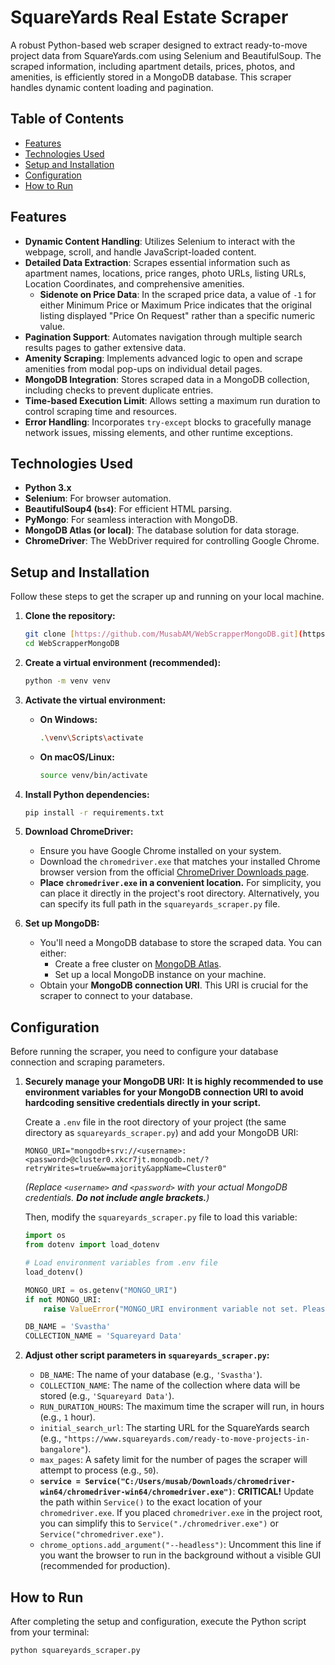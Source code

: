 # SquareYards Real Estate Scraper

A robust Python-based web scraper designed to extract ready-to-move project data from SquareYards.com using Selenium and BeautifulSoup. The scraped information, including apartment details, prices, photos, and amenities, is efficiently stored in a MongoDB database. This scraper handles dynamic content loading and pagination.

## Table of Contents

-   [Features](#features)
-   [Technologies Used](#technologies-used)
-   [Setup and Installation](#setup-and-installation)
-   [Configuration](#configuration)
-   [How to Run](#how-to-run)

## Features

* **Dynamic Content Handling**: Utilizes Selenium to interact with the webpage, scroll, and handle JavaScript-loaded content.
* **Detailed Data Extraction**: Scrapes essential information such as apartment names, locations, price ranges, photo URLs, listing URLs, Location Coordinates, and comprehensive amenities.
     * **Sidenote on Price Data**: In the scraped price data, a value of `-1` for either Minimum Price or Maximum Price indicates that the original listing displayed "Price On Request" rather than a specific numeric value.
* **Pagination Support**: Automates navigation through multiple search results pages to gather extensive data.
* **Amenity Scraping**: Implements advanced logic to open and scrape amenities from modal pop-ups on individual detail pages.
* **MongoDB Integration**: Stores scraped data in a MongoDB collection, including checks to prevent duplicate entries.
* **Time-based Execution Limit**: Allows setting a maximum run duration to control scraping time and resources.
* **Error Handling**: Incorporates `try-except` blocks to gracefully manage network issues, missing elements, and other runtime exceptions.

## Technologies Used

* **Python 3.x**
* **Selenium**: For browser automation.
* **BeautifulSoup4 (`bs4`)**: For efficient HTML parsing.
* **PyMongo**: For seamless interaction with MongoDB.
* **MongoDB Atlas (or local)**: The database solution for data storage.
* **ChromeDriver**: The WebDriver required for controlling Google Chrome.

## Setup and Installation

Follow these steps to get the scraper up and running on your local machine.

1.  **Clone the repository:**

    ```bash
    git clone [https://github.com/MusabAM/WebScrapperMongoDB.git](https://github.com/MusabAM/WebScrapperMongoDB.git)
    cd WebScrapperMongoDB
    ```
    
2.  **Create a virtual environment (recommended):**

    ```bash
    python -m venv venv
    ```

3.  **Activate the virtual environment:**

    * **On Windows:**
        ```bash
        .\venv\Scripts\activate
        ```
    * **On macOS/Linux:**
        ```bash
        source venv/bin/activate
        ```

4.  **Install Python dependencies:**

    ```bash
    pip install -r requirements.txt
    ```

5.  **Download ChromeDriver:**
    * Ensure you have Google Chrome installed on your system.
    * Download the `chromedriver.exe` that matches your installed Chrome browser version from the official [ChromeDriver Downloads page](https://chromedriver.chromium.org/downloads).
    * **Place `chromedriver.exe` in a convenient location.** For simplicity, you can place it directly in the project's root directory. Alternatively, you can specify its full path in the `squareyards_scraper.py` file.

6.  **Set up MongoDB:**
    * You'll need a MongoDB database to store the scraped data. You can either:
        * Create a free cluster on [MongoDB Atlas](https://www.mongodb.com/cloud/atlas).
        * Set up a local MongoDB instance on your machine.
    * Obtain your **MongoDB connection URI**. This URI is crucial for the scraper to connect to your database.

## Configuration

Before running the scraper, you need to configure your database connection and scraping parameters.

1.  **Securely manage your MongoDB URI:**
    **It is highly recommended to use environment variables for your MongoDB connection URI to avoid hardcoding sensitive credentials directly in your script.**

    Create a `.env` file in the root directory of your project (the same directory as `squareyards_scraper.py`) and add your MongoDB URI:

    ```
    MONGO_URI="mongodb+srv://<username>:<password>@cluster0.xkcr7jt.mongodb.net/?retryWrites=true&w=majority&appName=Cluster0"
    ```
    *(Replace `<username>` and `<password>` with your actual MongoDB credentials. **Do not include angle brackets.**)*

    Then, modify the `squareyards_scraper.py` file to load this variable:
    ```python
    import os
    from dotenv import load_dotenv

    # Load environment variables from .env file
    load_dotenv()

    MONGO_URI = os.getenv("MONGO_URI")
    if not MONGO_URI:
        raise ValueError("MONGO_URI environment variable not set. Please create a .env file.")

    DB_NAME = 'Svastha'
    COLLECTION_NAME = 'Squareyard Data'
    ```

2.  **Adjust other script parameters in `squareyards_scraper.py`:**

    * `DB_NAME`: The name of your database (e.g., `'Svastha'`).
    * `COLLECTION_NAME`: The name of the collection where data will be stored (e.g., `'Squareyard Data'`).
    * `RUN_DURATION_HOURS`: The maximum time the scraper will run, in hours (e.g., `1` hour).
    * `initial_search_url`: The starting URL for the SquareYards search (e.g., `"https://www.squareyards.com/ready-to-move-projects-in-bangalore"`).
    * `max_pages`: A safety limit for the number of pages the scraper will attempt to process (e.g., `50`).
    * **`service = Service("C:/Users/musab/Downloads/chromedriver-win64/chromedriver-win64/chromedriver.exe")`**: **CRITICAL!** Update the path within `Service()` to the exact location of your `chromedriver.exe`. If you placed `chromedriver.exe` in the project root, you can simplify this to `Service("./chromedriver.exe")` or `Service("chromedriver.exe")`.
    * `chrome_options.add_argument("--headless")`: Uncomment this line if you want the browser to run in the background without a visible GUI (recommended for production).

## How to Run

After completing the setup and configuration, execute the Python script from your terminal:

```bash
python squareyards_scraper.py
